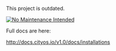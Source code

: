 This project is outdated.

[![No Maintenance Intended](http://unmaintained.tech/badge.svg)](http://unmaintained.tech/)

Full docs are here:

http://docs.cityos.io/v1.0/docs/installations
